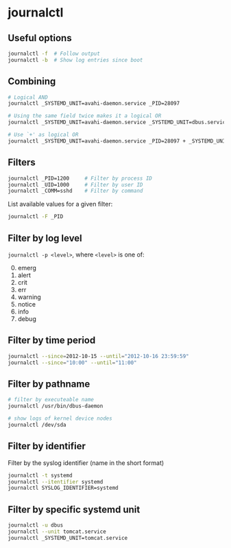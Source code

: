 # journalctl


## Useful options

```bash
journalctl -f  # Follow output
journalctl -b  # Show log entries since boot
```


## Combining

```bash
# Logical AND
journalctl _SYSTEMD_UNIT=avahi-daemon.service _PID=28097

# Using the same field twice makes it a logical OR
journalctl _SYSTEMD_UNIT=avahi-daemon.service _SYSTEMD_UNIT=dbus.service

# Use `+' as logical OR
journalctl _SYSTEMD_UNIT=avahi-daemon.service _PID=28097 + _SYSTEMD_UNIT=dbus.service
```


## Filters

```bash
journalctl _PID=1200     # Filter by process ID
journalctl _UID=1000     # Filter by user ID
journalctl _COMM=sshd    # Filter by command
```

List available values for a given filter:

```bash
journalctl -F _PID
```


## Filter by log level

`journalctl -p <level>`, where `<level>` is one of:

0. emerg
1. alert
2. crit
3. err
4. warning
5. notice
6. info
7. debug


## Filter by time period

```bash
journalctl --since=2012-10-15 --until="2012-10-16 23:59:59"
journalctl --since="10:00" --until="11:00"
```


## Filter by pathname

```bash
# filter by executeable name
journalctl /usr/bin/dbus-daemon

# show logs of kernel device nodes
journalctl /dev/sda
```


## Filter by identifier

Filter by the syslog identifier (name in the short format)

```bash
journalctl -t systemd
journalctl --itentifier systemd
journalctl SYSLOG_IDENTIFIER=systemd
```


## Filter by specific systemd unit

```bash
journalctl -u dbus
journalctl --unit tomcat.service
journalctl _SYSTEMD_UNIT=tomcat.service
```
